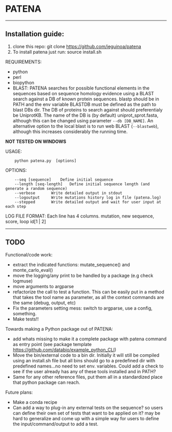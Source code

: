 # PATENA


-------------------------------------------------------------------------

## Installation guide:

1. clone this repo: git clone https://github.com/ieguinoa/patena
1. To install patena just run: source install.sh


REQUIREMENTS: 
* python
* perl
* biopython
* BLAST: PATENA searches for possible functional elements in the sequences based on sequence homology evidence using a BLAST search against a DB of known protein sequences. blastp should be in PATH and the env variable BLASTDB must be defined as the path to blast DBs dir. The DB of proteins to search against should preferentialy be UniprotKB. The name of the DB is (by default) uniprot_sprot.fasta, although this can be changed using parameter `--db [DB_NAME]`. An alternative option to the local blast is to run web BLAST (`--blastweb`), although this increases considerably the running time.

**NOT TESTED ON WINDOWS**


USAGE:   
```
	python patena.py  [options]
```

OPTIONS:
```	
	--seq [sequence]	Define initial sequence
	--length [seq-length]   Define initial sequence length (and generate a random sequence)
	--verbose		Write detailed output in stdout
	--logoutput		Write mutations history log in file (patena.log)
 	--stepped 		Write detailed output and wait for user input at each step
```



LOG FILE FORMAT:
	Each line has 4 columns. mutation, new sequence, score, loop id[1 | 2]



-------------------------------------------------------------------------

     
## TODO

Functional/code work:
 - extract the indicated functions: mutate_sequence() and  monte_carlo_eval() 
 - move the logging/any print  to be handled by a package (e.g check logmuse)
 - move arguments to argparse
 - refactorize the call to test a function. This can be easily put in a method that takes the tool name as parameter, as all the context commands are the same (debug, output, etc)
 - Fix the parameters setting mess: switch to argparse, use a config, something.
 - Make tests!!


Towards making a Python package out of PATENA:
- add whats missing to make it a complete package with patena command as entry point  (see package template https://github.com/databio/example_python_CLI)
 - Move the bin/external code to a bin dir. Initially it will still be compiled using an install.sh file but all bins should go to a predefined dir with predefined names...no need to set env. variables.
Could add a check to see if the user already has any of these tools installed and in PATH?
 - Same for any other reference files, put them all in a standardized place that python package can reach.


Future plans:
 - Make a conda recipe
 - Can add a way to plug-in any external tests on the sequence? so users can define their own set of tests that want to be applied on it? may be hard to generalize and come up with a simple way for users to define the input/command/output to add a test. 
